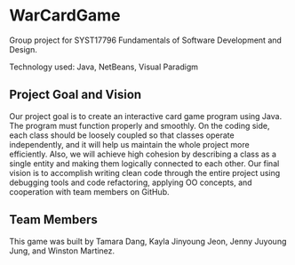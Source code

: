 # WarCardGame
Group project for SYST17796 Fundamentals of Software Development and Design.

Technology used: Java, NetBeans, Visual Paradigm

## Project Goal and Vision
Our project goal is to create an interactive card game program using Java. The program must function properly and smoothly. On the coding side, each class should be loosely coupled so that classes operate independently, and it will help us maintain the whole project more efficiently. Also, we will achieve high cohesion by describing a class as a single entity and making them logically connected to each other. Our final vision is to accomplish writing clean code through the entire project using debugging tools and code refactoring, applying OO concepts, and cooperation with team members on GitHub.

## Team Members
This game was built by Tamara Dang, Kayla Jinyoung Jeon, Jenny Juyoung Jung, and Winston Martinez.
